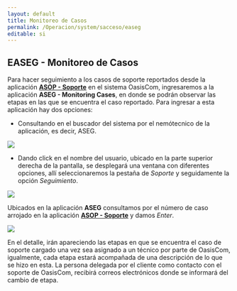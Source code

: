 ```yaml
---
layout: default
title: Monitoreo de Casos
permalink: /Operacion/system/sacceso/easeg
editable: si
---
```


## EASEG - Monitoreo de Casos

Para hacer seguimiento a los casos de soporte reportados desde la aplicación [**ASOP - Soporte**](http://docs.oasiscom.com/Operacion/system/sacceso/asop) en el sistema OasisCom, ingresaremos a la aplicación **ASEG - Monitoring Cases**, en donde se podrán observar las etapas en las que se encuentra el caso reportado. Para ingresar a esta aplicación hay dos opciones:  

 * Consultando en el buscador del sistema por el nemótecnico de la aplicación, es decir, ASEG.  

![](ASEG1.png)

 * Dando click en el nombre del usuario, ubicado en la parte superior derecha de la pantalla, se desplegará una ventana con diferentes opciones, allí seleccionaremos la pestaña de _Soporte_ y seguidamente la opción _Seguimiento_.  

![](ASEG2.png)

Ubicados en la aplicación **ASEG** consultamos por el número de caso arrojado en la aplicación [**ASOP - Soporte**](http://docs.oasiscom.com/Operacion/system/sacceso/asop) y damos _Enter_.  

![](ASEG3.png)

En el detalle, irán apareciendo las etapas en que se encuentra el caso de soporte cargado una vez sea asignado a un técnico por parte de OasisCom, igualmente, cada etapa estará acompañada de una descripción de lo que se hizo en esta. La persona delegada por el cliente como contacto con el soporte de OasisCom, recibirá correos electrónicos donde se informará del cambio de etapa.  


